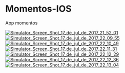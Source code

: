 # Momentos-IOS
App momentos </br>

<a href="https://ibb.co/gNMoin"><img src="https://thumb.ibb.co/gNMoin/Simulator_Screen_Shot_17_de_jul_de_2017_21_52_01.png" alt="Simulator_Screen_Shot_17_de_jul_de_2017_21_52_01" border="0"></a> <a href="https://ibb.co/hkiOG7"><img src="https://thumb.ibb.co/hkiOG7/Simulator_Screen_Shot_17_de_jul_de_2017_22_09_55.png" alt="Simulator_Screen_Shot_17_de_jul_de_2017_22_09_55" border="0"></a> <a href="https://ibb.co/k7t13n"><img src="https://thumb.ibb.co/k7t13n/Simulator_Screen_Shot_17_de_jul_de_2017_22_10_49.png" alt="Simulator_Screen_Shot_17_de_jul_de_2017_22_10_49" border="0"></a> <a href="https://ibb.co/f8ag3n"><img src="https://thumb.ibb.co/f8ag3n/Simulator_Screen_Shot_17_de_jul_de_2017_22_11_31.png" alt="Simulator_Screen_Shot_17_de_jul_de_2017_22_11_31" border="0"></a> <a href="https://ibb.co/cuuKpS"><img src="https://thumb.ibb.co/cuuKpS/Simulator_Screen_Shot_17_de_jul_de_2017_22_12_29.png" alt="Simulator_Screen_Shot_17_de_jul_de_2017_22_12_29" border="0"></a> <a href="https://ibb.co/fcU8in"><img src="https://thumb.ibb.co/fcU8in/Simulator_Screen_Shot_17_de_jul_de_2017_22_12_36.png" alt="Simulator_Screen_Shot_17_de_jul_de_2017_22_12_36" border="0"></a> <a href="https://ibb.co/dao13n"><img src="https://thumb.ibb.co/dao13n/Simulator_Screen_Shot_17_de_jul_de_2017_22_13_04.png" alt="Simulator_Screen_Shot_17_de_jul_de_2017_22_13_04" border="0"></a>
